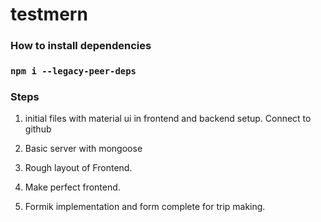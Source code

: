 # testmern

### How to install dependencies 
   
### `npm i --legacy-peer-deps`


### Steps

1. initial files with material ui in frontend and backend setup. Connect to github

2. Basic server with mongoose

3. Rough layout of Frontend.

4. Make perfect frontend.

5. Formik implementation and form complete for trip making.